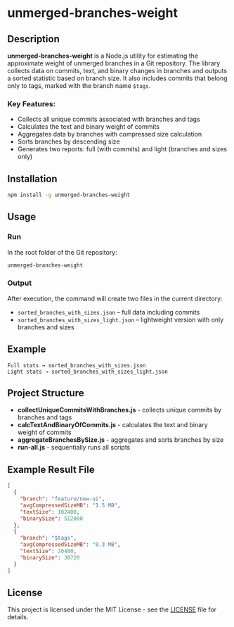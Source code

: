 # unmerged-branches-weight

## Description

**unmerged-branches-weight** is a Node.js utility for estimating the approximate weight of unmerged branches in a Git repository. The library collects data on commits, text, and binary changes in branches and outputs a sorted statistic based on branch size. It also includes commits that belong only to tags, marked with the branch name `$tags`.

### Key Features:

* Collects all unique commits associated with branches and tags
* Calculates the text and binary weight of commits
* Aggregates data by branches with compressed size calculation
* Sorts branches by descending size
* Generates two reports: full (with commits) and light (branches and sizes only)

## Installation

```bash
npm install -g unmerged-branches-weight
```

## Usage

### Run

In the root folder of the Git repository:

```bash
unmerged-branches-weight
```

### Output

After execution, the command will create two files in the current directory:

* `sorted_branches_with_sizes.json` – full data including commits
* `sorted_branches_with_sizes_light.json` – lightweight version with only branches and sizes

## Example

```
Full stats → sorted_branches_with_sizes.json
Light stats → sorted_branches_with_sizes_light.json
```

## Project Structure

* **collectUniqueCommitsWithBranches.js** - collects unique commits by branches and tags
* **calcTextAndBinaryOfCommits.js** - calculates the text and binary weight of commits
* **aggregateBranchesBySize.js** - aggregates and sorts branches by size
* **run-all.js** - sequentially runs all scripts

## Example Result File

```json
[
  {
    "branch": "feature/new-ui",
    "avgCompressedSizeMB": "1.5 MB",
    "textSize": 102400,
    "binarySize": 512000
  },
  {
    "branch": "$tags",
    "avgCompressedSizeMB": "0.3 MB",
    "textSize": 20480,
    "binarySize": 30720
  }
]
```

## License

This project is licensed under the MIT License - see the [LICENSE](LICENSE) file for details.
